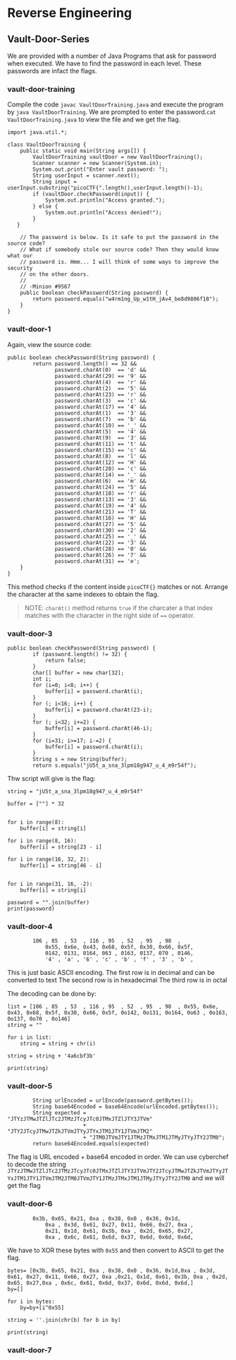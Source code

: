 # **Reverse Engineering**

## **Vault-Door-Series**

We are provided with a number of Java Programs that ask for password when executed. We have to find the password in each level. These passwords are infact the flags.

### **vault-door-training**

Compile the code `javac VaultDoorTraining.java` and execute the program by `java VaultDoorTraining`.
We are prompted to enter the password.`cat VaultDoorTraining.java` to view the file and we get the flag.
```
import java.util.*;

class VaultDoorTraining {
    public static void main(String args[]) {
        VaultDoorTraining vaultDoor = new VaultDoorTraining();
        Scanner scanner = new Scanner(System.in); 
        System.out.print("Enter vault password: ");
        String userInput = scanner.next();
        String input = userInput.substring("picoCTF{".length(),userInput.length()-1);
        if (vaultDoor.checkPassword(input)) {
            System.out.println("Access granted.");
        } else {
            System.out.println("Access denied!");
        }
   }

    // The password is below. Is it safe to put the password in the source code?
    // What if somebody stole our source code? Then they would know what our
    // password is. Hmm... I will think of some ways to improve the security
    // on the other doors.
    //
    // -Minion #9567
    public boolean checkPassword(String password) {
        return password.equals("w4rm1ng_Up_w1tH_jAv4_be8d9806f18");
    }
}
```
### **vault-door-1**
Again, view the source code:
```
public boolean checkPassword(String password) {
        return password.length() == 32 &&
               password.charAt(0)  == 'd' &&
               password.charAt(29) == '9' &&
               password.charAt(4)  == 'r' &&
               password.charAt(2)  == '5' &&
               password.charAt(23) == 'r' &&
               password.charAt(3)  == 'c' &&
               password.charAt(17) == '4' &&
               password.charAt(1)  == '3' &&
               password.charAt(7)  == 'b' &&
               password.charAt(10) == '_' &&
               password.charAt(5)  == '4' &&
               password.charAt(9)  == '3' &&
               password.charAt(11) == 't' &&
               password.charAt(15) == 'c' &&
               password.charAt(8)  == 'l' &&
               password.charAt(12) == 'H' &&
               password.charAt(20) == 'c' &&
               password.charAt(14) == '_' &&
               password.charAt(6)  == 'm' &&
               password.charAt(24) == '5' &&
               password.charAt(18) == 'r' &&
               password.charAt(13) == '3' &&
               password.charAt(19) == '4' &&
               password.charAt(21) == 'T' &&
               password.charAt(16) == 'H' &&
               password.charAt(27) == '5' &&
               password.charAt(30) == '2' &&
               password.charAt(25) == '_' &&
               password.charAt(22) == '3' &&
               password.charAt(28) == '0' &&
               password.charAt(26) == '7' &&
               password.charAt(31) == 'e';
    }
}
```
This method checks if the content inside `picoCTF{}` matches or not. Arrange the character at the same indexes to obtain the flag.
> NOTE: `charAt()` method returns `true` if the charcater a that index matches with the character in the right side of `==` operator.

### **vault-door-3**
```
public boolean checkPassword(String password) {
        if (password.length() != 32) {
            return false;
        }
        char[] buffer = new char[32];
        int i;
        for (i=0; i<8; i++) {
            buffer[i] = password.charAt(i);
        }
        for (; i<16; i++) {
            buffer[i] = password.charAt(23-i);
        }
        for (; i<32; i+=2) {
            buffer[i] = password.charAt(46-i);
        }
        for (i=31; i>=17; i-=2) {
            buffer[i] = password.charAt(i);
        }
        String s = new String(buffer);
        return s.equals("jU5t_a_sna_3lpm18g947_u_4_m9r54f");
```
Thw script will give is the flag:
```
string = "jU5t_a_sna_3lpm18g947_u_4_m9r54f"

buffer = [""] * 32


for i in range(8):
    buffer[i] = string[i]

for i in range(8, 16):
    buffer[i] = string[23 - i]

for i in range(16, 32, 2):
    buffer[i] = string[46 - i]


for i in range(31, 16, -2):
    buffer[i] = string[i]

password = "".join(buffer)
print(password)

```
### **vault-door-4**

```
	    106 , 85  , 53  , 116 , 95  , 52  , 95  , 98  ,
            0x55, 0x6e, 0x43, 0x68, 0x5f, 0x30, 0x66, 0x5f,
            0142, 0131, 0164, 063 , 0163, 0137, 070 , 0146,
            '4' , 'a' , '6' , 'c' , 'b' , 'f' , '3' , 'b' ,
```

This is just basic ASCII encoding.
The first row is in decimal and can be converted to text
The second row is in hexadecimal
The third row is in octal

The decoding can be done by:
```
list = [106 , 85  , 53  , 116 , 95  , 52  , 95  , 98  , 0x55, 0x6e, 0x43, 0x68, 0x5f, 0x30, 0x66, 0x5f, 0o142, 0o131, 0o164, 0o63 , 0o163, 0o137, 0o70 , 0o146]
string = ""

for i in list:
	string = string + chr(i)

string = string + '4a6cbf3b'

print(string)
```
### **vault-door-5**

```
        String urlEncoded = urlEncode(password.getBytes());
        String base64Encoded = base64Encode(urlEncoded.getBytes());
        String expected = "JTYzJTMwJTZlJTc2JTMzJTcyJTc0JTMxJTZlJTY3JTVm"
                        + "JTY2JTcyJTMwJTZkJTVmJTYyJTYxJTM1JTY1JTVmJTM2"
                        + "JTM0JTVmJTY1JTMzJTMxJTM1JTMyJTYyJTY2JTM0";
        return base64Encoded.equals(expected)
```

The flag is URL encoded + base64 encoded in order. We can use cyberchef to decode the string `JTYzJTMwJTZlJTc2JTMzJTcyJTc0JTMxJTZlJTY3JTVmJTY2JTcyJTMwJTZkJTVmJTYyJTYxJTM1JTY1JTVmJTM2JTM0JTVmJTY1JTMzJTMxJTM1JTMyJTYyJTY2JTM0` and we will get the flag

### **vault-door-6**
```
	    0x3b, 0x65, 0x21, 0xa , 0x38, 0x0 , 0x36, 0x1d,
            0xa , 0x3d, 0x61, 0x27, 0x11, 0x66, 0x27, 0xa ,
            0x21, 0x1d, 0x61, 0x3b, 0xa , 0x2d, 0x65, 0x27,
            0xa , 0x6c, 0x61, 0x6d, 0x37, 0x6d, 0x6d, 0x6d,
```
We have to XOR these bytes with `0x55` and then convert to ASCII to get the flag.

```
bytes= [0x3b, 0x65, 0x21, 0xa , 0x38, 0x0 , 0x36, 0x1d,0xa , 0x3d, 0x61, 0x27, 0x11, 0x66, 0x27, 0xa ,0x21, 0x1d, 0x61, 0x3b, 0xa , 0x2d, 0x65, 0x27,0xa , 0x6c, 0x61, 0x6d, 0x37, 0x6d, 0x6d, 0x6d,]
by=[]

for i in bytes:
	by=by+[i^0x55]
	
string = ''.join(chr(b) for b in by)

print(string)
```
### **vault-door-7**




















